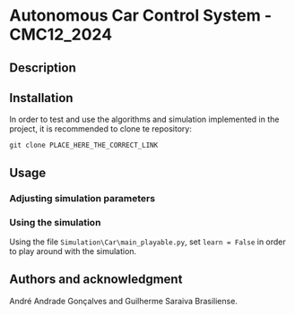 # Autonomous Car Control System - CMC12_2024

## Description

## Installation

In order to test and use the algorithms and simulation implemented in the project, it is recommended to clone te repository:

`git clone PLACE_HERE_THE_CORRECT_LINK`

## Usage

### Adjusting simulation parameters


### Using the simulation

Using the file `Simulation\Car\main_playable.py`, set `learn = False` in order to play around with the simulation.

## Authors and acknowledgment
André Andrade Gonçalves and Guilherme Saraiva Brasiliense.
